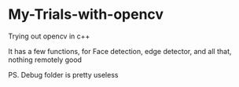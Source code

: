 # My-Trials-with-opencv
Trying out opencv in c++

It has a few functions, for Face detection, edge detector, and all that, nothing remotely good 

PS. Debug folder is pretty useless
